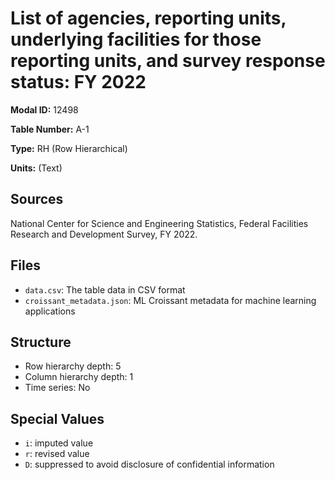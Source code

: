 # List of agencies, reporting units, underlying facilities for those reporting units, and survey response status: FY 2022

**Modal ID:** 12498

**Table Number:** A-1

**Type:** RH (Row Hierarchical)

**Units:** (Text)

## Sources

National Center for Science and Engineering Statistics, Federal Facilities Research and Development Survey, FY 2022.

## Files

- `data.csv`: The table data in CSV format
- `croissant_metadata.json`: ML Croissant metadata for machine learning applications

## Structure

- Row hierarchy depth: 5
- Column hierarchy depth: 1
- Time series: No

## Special Values

- `i`: imputed value
- `r`: revised value
- `D`: suppressed to avoid disclosure of confidential information
